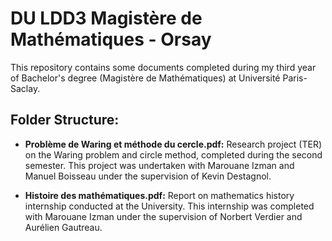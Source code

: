 # DU LDD3 Magistère de Mathématiques - Orsay 

This repository contains some documents completed during my third year of Bachelor's degree (Magistère de Mathématiques) at Université Paris-Saclay.

## Folder Structure:

- **Problème de Waring et méthode du cercle.pdf:** Research project (TER) on the Waring problem and circle method, completed during the second semester. This project was undertaken with Marouane Izman and Manuel Boisseau under the supervision of Kevin Destagnol.

- **Histoire des mathématiques.pdf:** Report on mathematics history internship conducted at the University. This internship was completed with Marouane Izman under the supervision of Norbert Verdier and Aurélien Gautreau.
